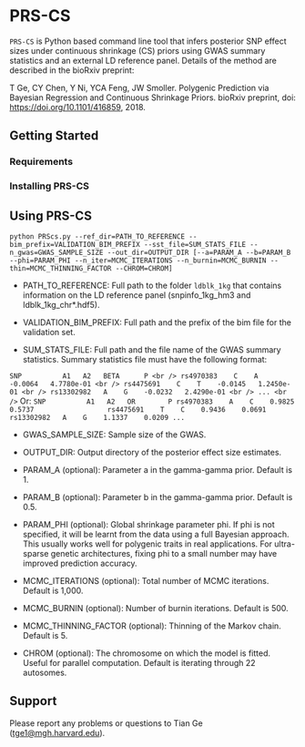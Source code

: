 # PRS-CS
`PRS-CS` is Python based command line tool that infers posterior SNP effect sizes under continuous shrinkage (CS) priors
using GWAS summary statistics and an external LD reference panel. Details of the method are described in the bioRxiv preprint:

T Ge, CY Chen, Y Ni, YCA Feng, JW Smoller. Polygenic Prediction via Bayesian Regression and Continuous Shrinkage Priors. bioRxiv preprint, doi: https://doi.org/10.1101/416859, 2018.
 

## Getting Started


### Requirements


### Installing PRS-CS


## Using PRS-CS

`
python PRScs.py --ref_dir=PATH_TO_REFERENCE --bim_prefix=VALIDATION_BIM_PREFIX --sst_file=SUM_STATS_FILE --n_gwas=GWAS_SAMPLE_SIZE --out_dir=OUTPUT_DIR [--a=PARAM_A --b=PARAM_B --phi=PARAM_PHI --n_iter=MCMC_ITERATIONS --n_burnin=MCMC_BURNIN --thin=MCMC_THINNING_FACTOR --CHROM=CHROM]
`
 - PATH_TO_REFERENCE: Full path to the folder `ldblk_1kg` that contains information on the LD reference panel (snpinfo_1kg_hm3 and ldblk_1kg_chr*.hdf5).

 - VALIDATION_BIM_PREFIX: Full path and the prefix of the bim file for the validation set. 

 - SUM_STATS_FILE: Full path and the file name of the GWAS summary statistics.
                   Summary statistics file must have the following format: <br />

`
                   SNP          A1   A2   BETA      P <br />
                   rs4970383    C    A    -0.0064   4.7780e-01 <br />
                   rs4475691    C    T    -0.0145   1.2450e-01 <br />
                   rs13302982   A    G    -0.0232   2.4290e-01 <br />
                   ... <br />
`
                Or:
`
                   SNP          A1   A2   OR        P
                   rs4970383    A    C    0.9825    0.5737                 
                   rs4475691    T    C    0.9436    0.0691
                   rs13302982   A    G    1.1337    0.0209
                   ...
`

 - GWAS_SAMPLE_SIZE: Sample size of the GWAS.

 - OUTPUT_DIR: Output directory of the posterior effect size estimates.

 - PARAM_A (optional): Parameter a in the gamma-gamma prior. Default is 1.

 - PARAM_B (optional): Parameter b in the gamma-gamma prior. Default is 0.5.

 - PARAM_PHI (optional): Global shrinkage parameter phi. If phi is not specified, it will be learnt from the data using a full Bayesian approach. This usually works well for polygenic traits in real applications. For ultra-sparse genetic architectures, fixing phi to a small number may have improved prediction accuracy.

 - MCMC_ITERATIONS (optional): Total number of MCMC iterations. Default is 1,000.

 - MCMC_BURNIN (optional): Number of burnin iterations. Default is 500.

 - MCMC_THINNING_FACTOR (optional): Thinning of the Markov chain. Default is 5.

 - CHROM (optional): The chromosome on which the model is fitted. Useful for parallel computation. Default is iterating through 22 autosomes.


## Support
Please report any problems or questions to Tian Ge (tge1@mgh.harvard.edu).
